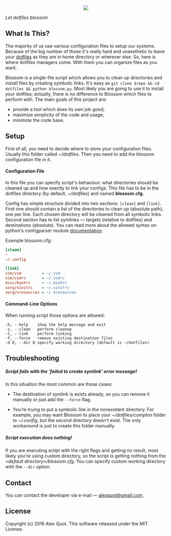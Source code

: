 <p align="center">
    <img src="https://raw.githubusercontent.com/alexquot/blossom/master/blossom.png"/>
</p>

*Let dotfiles blossom*

## What Is This?

The majority of us use various configuration files to setup our systems.
Because of the big number of those it's really hard and unaesthetic to
leave your [dotfiles](http://dotfiles.github.io/) as they are in home
directory or wherever else. So, here is where dotfiles managers
come. With them you can organize files as you want.

Blossom is a single-file script which allows you to clean up directories
and install files by creating symbolic links. It's easy as `git clone $repo
&& cd dotfiles && python blossom.py`. Most likely you are going to use it to
install your dotfiles; actually, there is no difference to Blossom which files
to perform with. The main goals of this project are:

* provide a tool which does its own job good;
* maximize simplicity of the code and usage;
* minimize the code base.

## Setup

First of all, you need to decide where to store your configuration files.
Usually this folder called *~/dotfiles*. Then you need to add the blossom
configuration file in it.

#### Configuration File

In this file you can specify script's behaviour: what directories should be
cleaned up and how exectly to link your configs. This file has to be in
the dotfiles directory (by default, *~/dotfiles*) and named **blossom.cfg**.

Config has simple structure divided into two sections: `[clean]` and `[link]`.
First one should contain a list of the directories to clean up (absolute path),
one per line. Each chosen directory will be cleaned from all symbolic links.
Second section has to list symlinks &mdash; targets (relative to dotfiles)
and destinations (absolute). You can read more about the allowed syntax on
python's configparser module
[documentation](https://docs.python.org/3/library/configparser.html).

Example blossom.cfg:

```ini
[clean]
~
~/.config

[link]
vim/vim         = ~/.vim
vim/vimrc       = ~/.vimrc
misc/bashrc     = ~/.bashrc
xorg/xinitrc    = ~/.xinitrc
xorg/xresources = ~/.Xresources
```

#### Command-Line Options

When running script those options are allowed:

```
-h, --help    show the help message and exit
-c, --clean   perform cleanup
-l, --link    perform linking
-f, --force   remove existing destination files
-d D, --dir D specify working directory (default is ~/dotfiles)
```

## Troubleshooting

##### Script fails with the 'failed to create symlink' error message!

In this situation the most common are those cases:

* The destination of symlink is exists already, so you can remove it
manually or just add the `--force` flag.

* You're trying to put a symbolic link in the nonexistent directory.
For example, you may want Blossom to place your *~/dotfiles/compton* folder to
*~/.config*, but the second directory doesn't exist. The only workaround
is just to create this folder manually.

##### Script execution does nothing!

If you are executing sctipt with the right flags and getting no result,
most likely you're using custom directory, so the script is getting nothing
from the *&lt;default directory&gt;/blossom.cfg*. You can specify custom
working directory with the `--dir` option.

## Contact

You can contact the developer via e-mail &mdash; alexquot@gmail.com.

## License

Copyright (c) 2016 Alex Quot. This software released under the MIT License.

